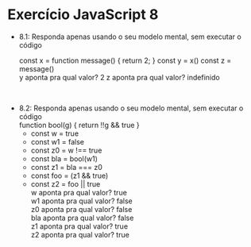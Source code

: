 # Exercício JavaScript 8

<ul>
  <li>
    8.1: Responda apenas usando o seu modelo mental, sem executar o código<br>

const x = function message() {
  return 2;
}
const y = x()
const z = message()<br>
 y aponta pra qual valor? 2
 z aponta pra qual valor? indefinido </li><br>
  
  <li>8.2: Responda apenas usando o seu modelo mental, sem executar o código<br>
    function bool(g) {
  return !!g && true
}

- const w = true
- const w1 = false
- const z0 = w !== true
- const bla = bool(w1) 
- const z1 =  bla === z0
- const foo = (z1 && true)
- const z2 =  foo || true <br>
 w aponta pra qual valor? true<br>
 w1 aponta pra qual valor? false<br>
 z0 aponta pra qual valor? false<br>
 bla aponta pra qual valor? false<br>
 z1 aponta pra qual valor? true<br>
 z2 aponta pra qual valor? true    
